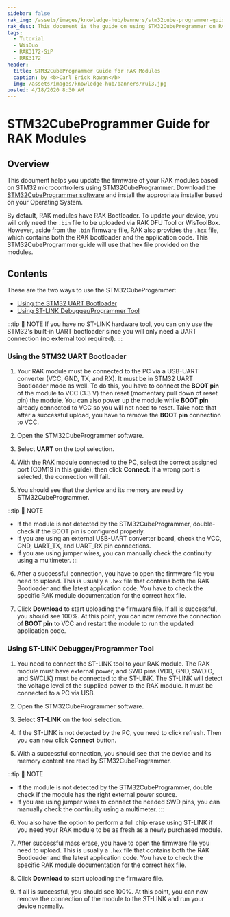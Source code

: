 ```yaml
---
sidebar: false
rak_img: /assets/images/knowledge-hub/banners/stm32cube-programmer-guide.jpg
rak_desc: This document is the guide on using STM32CubeProgrammer on RAK Modules.  
tags:
  - Tutorial
  - WisDuo
  - RAK3172-SiP
  - RAK3172
header:
  title: STM32CubeProgrammer Guide for RAK Modules
  caption: by <b>Carl Erick Rowan</b>
  img: /assets/images/knowledge-hub/banners/rui3.jpg
posted: 4/18/2020 8:30 AM
---
```


# STM32CubeProgrammer Guide for RAK Modules

## Overview

This document helps you update the firmware of your RAK modules based on STM32 microcontrollers using STM32CubeProgrammer. Download the [STM32CubeProgrammer software](https://www.st.com/en/development-tools/stm32cubeprog.html#st-get-software) and install the appropriate installer based on your Operating System.

By default, RAK modules have RAK Bootloader. To update your device, you will only need the `.bin` file to be uploaded via RAK DFU Tool or WisToolBox. However, aside from the `.bin` firmware file, RAK also provides the `.hex` file, which contains both the RAK bootloader and the application code. This STM32CubeProgrammer guide will use that hex file provided on the modules.

## Contents

These are the two ways to use the STM32CubeProgammer:

* [Using the STM32 UART Bootloader](/Knowledge-Hub/Learn/STM32Cube-Programmer-Guide/#using-the-stm32-uart-bootloadern)
* [Using ST-LINK Debugger/Programmer Tool](/Knowledge-Hub/Learn/STM32Cube-Programmer-Guide/#using-st-link-debugger-programmer-tool)

:::tip 📝 NOTE
If you have no ST-LINK hardware tool, you can only use the STM32's built-in UART bootloader since you will only need a UART connection (no external tool required).
:::

### Using the STM32 UART Bootloader

1. Your RAK module must be connected to the PC via a USB-UART converter (VCC, GND, TX, and RX). It must be in STM32 UART Bootloader mode as well. To do this, you have to connect the **BOOT pin** of the module to VCC (3.3&nbsp;V) then reset (momentary pull down of reset pin) the module. You can also power up the module while **BOOT pin** already connected to VCC so you will not need to reset. Take note that after a successful upload, you have to remove the **BOOT pin** connection to VCC.

<rk-img
  src="/assets/images/knowledge-hub/learn/stm32cubeprogrammer/boot_pin.png"
  width="80%"
  caption="RAK3172 Boot Pin to VCC"
/>

<rk-img
  src="/assets/images/knowledge-hub/learn/stm32cubeprogrammer/rak3172-sip.png"
  width="80%"
  caption="RAK3172-SiP Boot Pin to VCC"
/>

2. Open the STM32CubeProgrammer software.

<rk-img
  src="/assets/images/knowledge-hub/learn/stm32cubeprogrammer/stm32cubeprogrammer.png"
  width="100%"
  caption="STM32CubeProgrammer"
/>

3. Select **UART** on the tool selection.

<rk-img
  src="/assets/images/knowledge-hub/learn/stm32cubeprogrammer/tool_select.png"
  width="100%"
  caption="Select UART"
/>

4. With the RAK module connected to the PC, select the correct assigned port (COM19 in this guide), then click **Connect**. If a wrong port is selected, the connection will fail.

<rk-img
  src="/assets/images/knowledge-hub/learn/stm32cubeprogrammer/port_select.png"
  width="100%"
  caption="Select COM port"
/>

5. You should see that the device and its memory are read by STM32CubeProgrammer.

:::tip 📝 NOTE
- If the module is not detected by the STM32CubeProgrammer, double-check if the BOOT pin is configured properly. 
- If you are using an external USB-UART converter board, check the VCC, GND, UART_TX, and UART_RX pin connections. 
- If you are using jumper wires, you can manually check the continuity using a multimeter.
:::

<rk-img
  src="/assets/images/knowledge-hub/learn/stm32cubeprogrammer/connection.png"
  width="100%"
  caption="Successful Device Connection"
/>

6. After a successful connection, you have to open the firmware file you need to upload. This is usually a `.hex` file that contains both the RAK Bootloader and the latest application code. You have to check the specific RAK module documentation for the correct hex file.

<rk-img
  src="/assets/images/knowledge-hub/learn/stm32cubeprogrammer/open_file_button.png"
  width="100%"
  caption="Opening the firmware file to upload"
/>

<rk-img
  src="/assets/images/knowledge-hub/learn/stm32cubeprogrammer/open_file.png"
  width="100%"
  caption="Selecting the correct .hex file"
/>

7. Click **Download** to start uploading the firmware file. If all is successful, you should see 100%. At this point, you can now remove the connection of **BOOT pin** to VCC and restart the module to run the updated application code.

<rk-img
  src="/assets/images/knowledge-hub/learn/stm32cubeprogrammer/download.png"
  width="100%"
  caption="Successful firmware upload"
/>

### Using ST-LINK Debugger/Programmer Tool

1. You need to connect the ST-LINK tool to your RAK module. The RAK module must have external power, and SWD pins (VDD, GND, SWDIO, and SWCLK) must be connected to the ST-LINK. The ST-LINK will detect the voltage level of the supplied power to the RAK module. It must be connected to a PC via USB.

<rk-img
  src="/assets/images/knowledge-hub/learn/stm32cubeprogrammer/st_link.png"
  width="60%"
  caption="STLINK V2 and SWD pinout label"
/>

2. Open the STM32CubeProgrammer software.

<rk-img
  src="/assets/images/knowledge-hub/learn/stm32cubeprogrammer/stm32cubeprogrammer.png"
  width="100%"
  caption="STM32CubeProgrammer"
/>

3. Select **ST-LINK** on the tool selection. 

<rk-img
  src="/assets/images/knowledge-hub/learn/stm32cubeprogrammer/stlink_selection.png"
  width="100%"
  caption="Select ST-LINK"
/>

4. If the ST-LINK is not detected by the PC, you need to click refresh. Then you can now click **Connect** button.

<rk-img
  src="/assets/images/knowledge-hub/learn/stm32cubeprogrammer/stlink_refresh.png"
  width="100%"
  caption="Refresh button to detect ST-LINK"
/>

5. With a successful connection, you should see that the device and its memory content are read by STM32CubeProgrammer.

:::tip 📝 NOTE
- If the module is not detected by the STM32CubeProgrammer, double check if the module has the right external power source.
- If you are using jumper wires to connect the needed SWD pins, you can manually check the continuity using a multimeter.
:::

<rk-img
  src="/assets/images/knowledge-hub/learn/stm32cubeprogrammer/stlink_connect.png"
  width="100%"
  caption="Successful device connection"
/>

6. You also have the option to perform a full chip erase using ST-LINK if you need your RAK module to be as fresh as a newly purchased module.

<rk-img
  src="/assets/images/knowledge-hub/learn/stm32cubeprogrammer/stlink_erasebutton.png"
  width="100%"
  caption="Full chip erase"
/>

<rk-img
  src="/assets/images/knowledge-hub/learn/stm32cubeprogrammer/stlink_fullerase.png"
  width="100%"
  caption="Full chip erase"
/>

7. After successful mass erase, you have to open the firmware file you need to upload. This is usually a `.hex` file that contains both the RAK Bootloader and the latest application code. You have to check the specific RAK module documentation for the correct hex file.

<rk-img
  src="/assets/images/knowledge-hub/learn/stm32cubeprogrammer/stlink_openfile.png"
  width="100%"
  caption="Opening the firmware file to upload"
/>

<rk-img
  src="/assets/images/knowledge-hub/learn/stm32cubeprogrammer/stlink_binselection.png"
  width="100%"
  caption="Selecting the correct .hex file"
/>

8. Click **Download** to start uploading the firmware file. 

<rk-img
  src="/assets/images/knowledge-hub/learn/stm32cubeprogrammer/stlink_downloadbutton.png"
  width="100%"
  caption="Upload the firmware using Download button"
/>

9. If all is successful, you should see 100%. At this point, you can now remove the connection of the module to the ST-LINK and run your device normally.

<rk-img
  src="/assets/images/knowledge-hub/learn/stm32cubeprogrammer/stlink_success.png"
  width="100%"
  caption="Successful Firmware Upload"
/>